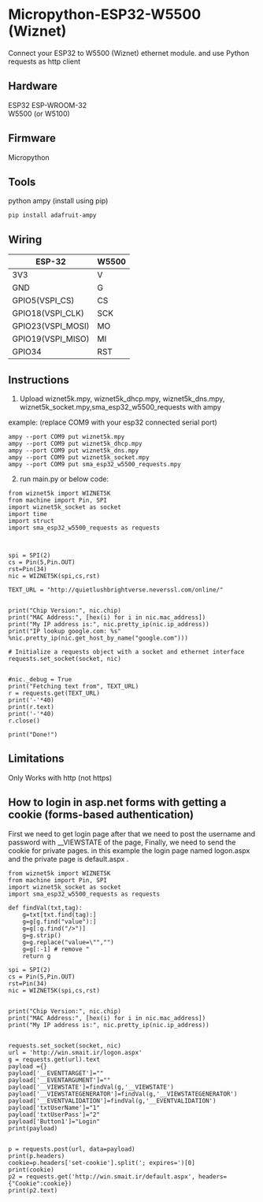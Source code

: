 # Micropython-ESP32-W5500 (Wiznet)
Connect your ESP32 to W5500 (Wiznet) ethernet module. and use Python requests as http client

Hardware
--------
ESP32 ESP-WROOM-32
<br/>
W5500 (or W5100)
<br/>

Firmware
--------
Micropython
<br/>

Tools
--------
python
ampy (install using pip)
```
pip install adafruit-ampy
```

Wiring
-------

| ESP-32  | W5500 |
| ------------- | ------------- |
| 3V3  | V  |
| GND  | G  |
| GPIO5(VSPI_CS)  | CS  |
| GPIO18(VSPI_CLK)  | SCK  |
| GPIO23(VSPI_MOSI)  | MO  |
| GPIO19(VSPI_MISO)  | MI  |
| GPIO34  | RST  |

Instructions
-----
1) Upload wiznet5k.mpy, wiznet5k_dhcp.mpy, wiznet5k_dns.mpy, wiznet5k_socket.mpy,sma_esp32_w5500_requests with ampy

example: (replace COM9 with your esp32 connected serial port)
```
ampy --port COM9 put wiznet5k.mpy
ampy --port COM9 put wiznet5k_dhcp.mpy
ampy --port COM9 put wiznet5k_dns.mpy
ampy --port COM9 put wiznet5k_socket.mpy
ampy --port COM9 put sma_esp32_w5500_requests.mpy
```



2) run main.py or below code:

```
from wiznet5k import WIZNET5K
from machine import Pin, SPI
import wiznet5k_socket as socket
import time
import struct
import sma_esp32_w5500_requests as requests



spi = SPI(2)
cs = Pin(5,Pin.OUT)
rst=Pin(34)
nic = WIZNET5K(spi,cs,rst)

TEXT_URL = "http://quietlushbrightverse.neverssl.com/online/"


print("Chip Version:", nic.chip)
print("MAC Address:", [hex(i) for i in nic.mac_address])
print("My IP address is:", nic.pretty_ip(nic.ip_address))
print("IP lookup google.com: %s" %nic.pretty_ip(nic.get_host_by_name("google.com")))

# Initialize a requests object with a socket and ethernet interface
requests.set_socket(socket, nic)


#nic._debug = True
print("Fetching text from", TEXT_URL)
r = requests.get(TEXT_URL)
print('-'*40)
print(r.text)
print('-'*40)
r.close()

print("Done!")
```
Limitations
----------
Only Works with http (not https)

How to login in asp.net forms with getting a cookie (forms-based authentication)
-----------------
First we need to get login page after that we need to post the username and password with __VIEWSTATE of the page, Finally, we need to send the cookie for private pages. in this example the login page named logon.aspx and the private page is default.aspx .
```
from wiznet5k import WIZNET5K
from machine import Pin, SPI
import wiznet5k_socket as socket
import sma_esp32_w5500_requests as requests

def findVal(txt,tag):
    g=txt[txt.find(tag):]
    g=g[g.find("value"):]
    g=g[:g.find("/>")]
    g=g.strip()
    g=g.replace("value=\"","")
    g=g[:-1] # remove "
    return g

spi = SPI(2)
cs = Pin(5,Pin.OUT)
rst=Pin(34)
nic = WIZNET5K(spi,cs,rst)


print("Chip Version:", nic.chip)
print("MAC Address:", [hex(i) for i in nic.mac_address])
print("My IP address is:", nic.pretty_ip(nic.ip_address))


requests.set_socket(socket, nic)
url = 'http://win.smait.ir/logon.aspx'
g = requests.get(url).text
payload ={}
payload['__EVENTTARGET']=""
payload['__EVENTARGUMENT']=""
payload['__VIEWSTATE']=findVal(g,'__VIEWSTATE')
payload['__VIEWSTATEGENERATOR']=findVal(g,'__VIEWSTATEGENERATOR')
payload['__EVENTVALIDATION']=findVal(g,'__EVENTVALIDATION')
payload['txtUserName']="1"
payload['txtUserPass']="2"
payload['Button1']="Login"
print(payload)


p = requests.post(url, data=payload)
print(p.headers)
cookie=p.headers['set-cookie'].split('; expires=')[0]
print(cookie)
p2 = requests.get('http://win.smait.ir/default.aspx', headers={"Cookie":cookie})
print(p2.text)
```

